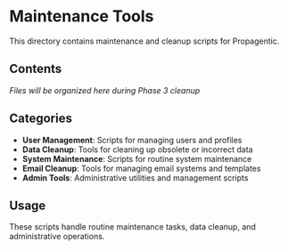# Maintenance Tools

This directory contains maintenance and cleanup scripts for Propagentic.

## Contents

*Files will be organized here during Phase 3 cleanup*

## Categories

- **User Management**: Scripts for managing users and profiles
- **Data Cleanup**: Tools for cleaning up obsolete or incorrect data
- **System Maintenance**: Scripts for routine system maintenance
- **Email Cleanup**: Tools for managing email systems and templates
- **Admin Tools**: Administrative utilities and management scripts

## Usage

These scripts handle routine maintenance tasks, data cleanup, and administrative operations. 